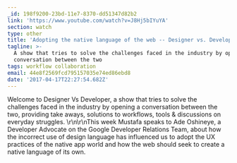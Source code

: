 ```yaml
---
_id: 198f9200-23bd-11e7-8370-dd51347d82b2
link: 'https://www.youtube.com/watch?v=J8Hj5bIYuYA'
section: watch
type: other
title: 'Adopting the native language of the web -- Designer vs. Developer #3'
tagline: >-
  A show that tries to solve the challenges faced in the industry by opening a
  conversation between the two
tags: workflow collaboration
email: 44e8f2569fcd795157035e74ed86ebd8
date: '2017-04-17T22:27:54.682Z'
---
```

Welcome to Designer Vs Developer, a show that tries to solve the challenges faced in the industry by opening a conversation between the two, providing take aways, solutions to workflows, tools & discussions on everyday struggles. \r\n\r\nThis week Mustafa speaks to Ade Oshineye, a Developer Advocate on the Google Developer Relations Team, about how the incorrect use of design language has influenced us to adopt the UX practices of the native app world and how the web should seek to create a native language of its own.
